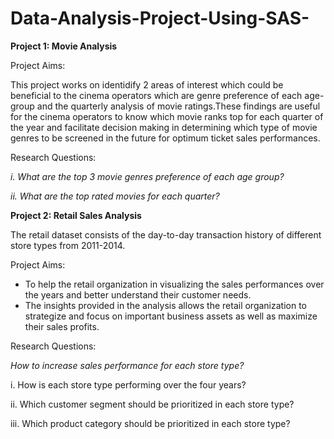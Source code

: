 # Data-Analysis-Project-Using-SAS-

**Project 1: Movie Analysis**

Project Aims: 

This project works on identidify 2 areas of interest which could be beneficial to the cinema operators which are genre preference of each age-group and the quarterly analysis of movie ratings.These findings are useful for the cinema operators to know which movie ranks top for each quarter of the year and facilitate decision making in determining which type of movie genres to be screened in the future for optimum ticket sales performances.

Research Questions:

*i. What are the top 3 movie genres preference of each age group?*

*ii. What are the top rated movies for each quarter?*



**Project 2: Retail Sales Analysis**

The retail dataset consists of the day-to-day transaction history of different store types from 2011-2014.

Project Aims:

- To help the retail organization in visualizing the sales performances over the years and better understand their customer 
needs. 
- The insights provided in the analysis allows the retail organization to strategize and focus on important business 
assets as well as maximize their sales profits.

Research Questions: 

*How to increase sales performance for each store type?*

i.  How is each store type performing over the four years?

ii. Which customer segment should be prioritized in each store type?

iii. Which product category should be prioritized in each store type?
